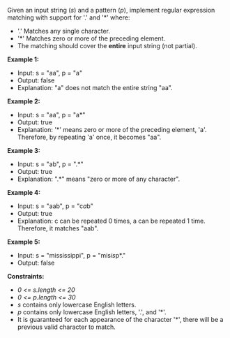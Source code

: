 Given an input string (_s_) and a pattern (_p_), implement regular expression matching with support for '.' and '*' 
where:

- '.' Matches any single character.
- '*' Matches zero or more of the preceding element.
- The matching should cover the **entire** input string (not partial).

**Example 1:**

- Input: s = "aa", p = "a"
- Output: false
- Explanation: "a" does not match the entire string "aa".

**Example 2:**

- Input: s = "aa", p = "a*"
- Output: true
- Explanation: '*' means zero or more of the preceding element, 'a'. Therefore, by repeating 'a' once, it becomes "aa".

**Example 3:**

- Input: s = "ab", p = ".*"
- Output: true
- Explanation: ".*" means "zero or more of any character".

**Example 4:**

- Input: s = "aab", p = "c*a*b"
- Output: true
- Explanation: c can be repeated 0 times, a can be repeated 1 time. Therefore, it matches "aab".

**Example 5:**

- Input: s = "mississippi", p = "mis*is*p*."
- Output: false

**Constraints:**

- _0 <= s.length <= 20_
- _0 <= p.length <= 30_
- _s_ contains only lowercase English letters.
- _p_ contains only lowercase English letters, '.', and '*'.
- It is guaranteed for each appearance of the character '*', there will be a previous valid character to match.
